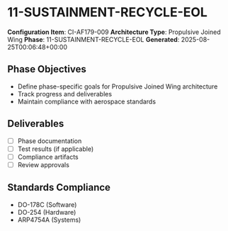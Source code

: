 # 11-SUSTAINMENT-RECYCLE-EOL

**Configuration Item**: CI-AF179-009
**Architecture Type**: Propulsive Joined Wing
**Phase**: 11-SUSTAINMENT-RECYCLE-EOL
**Generated**: 2025-08-25T00:06:48+00:00

## Phase Objectives
- Define phase-specific goals for Propulsive Joined Wing architecture
- Track progress and deliverables
- Maintain compliance with aerospace standards

## Deliverables
- [ ] Phase documentation
- [ ] Test results (if applicable)
- [ ] Compliance artifacts
- [ ] Review approvals

## Standards Compliance
- DO-178C (Software)
- DO-254 (Hardware)
- ARP4754A (Systems)
